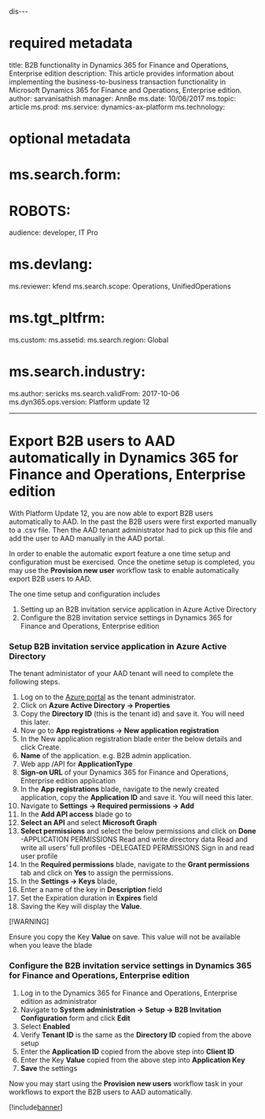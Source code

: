  dis---
# required metadata

title: B2B functionality in Dynamics 365 for Finance and Operations, Enterprise edition
description: This article provides information about implementing the business-to-business transaction functionality in Microsoft Dynamics 365 for Finance and Operations, Enterprise edition.
author: sarvanisathish
manager: AnnBe
ms.date: 10/06/2017
ms.topic: article
ms.prod: 
ms.service: dynamics-ax-platform
ms.technology: 

# optional metadata

# ms.search.form: 
# ROBOTS: 
audience: developer, IT Pro
# ms.devlang: 
ms.reviewer: kfend
ms.search.scope: Operations, UnifiedOperations
# ms.tgt_pltfrm: 
ms.custom: 
ms.assetid: 
ms.search.region: Global
# ms.search.industry: 
ms.author: sericks
ms.search.validFrom: 2017-10-06
ms.dyn365.ops.version: Platform update 12

---

# Export B2B users to AAD automatically in Dynamics 365 for Finance and Operations, Enterprise edition
With Platform Update 12, you are now able to export B2B users automatically to AAD. In the past the B2B users were first exported manually to a .csv file. Then the AAD tenant administrator had to pick up this file and add the user to AAD manually in the AAD portal. 

In order to enable the automatic export feature a one time setup and configuration must be exercised. Once the onetime setup is completed, you may use the **Provision new user** workflow task to enable automatically export B2B users to AAD.

The one time setup and configuration includes 
1. Setting up an B2B invitation service application in Azure Active Directory
2. Configure the B2B invitation service settings in Dynamics 365 for Finance and Operations, Enterprise edition

### Setup B2B invitation service application in Azure Active Directory
The tenant administator of your AAD tenant will need to complete the following steps.

1. Log on to the [Azure portal](https://portal.azure.com) as the tenant administrator. 
2. Click on **Azure Active Directory -> Properties**
3. Copy the **Directory ID** (this is the tenant id) and save it. You will need this later.
4. Now go to **App registrations -> New application registration**
5. In the New application registration blade enter the below details and click Create.
  1. **Name** of the application. e.g. B2B admin application.
  2. Web app /API for **ApplicationType**
  3. **Sign-on URL** of your Dynamics 365 for Finance and Operations, Enterprise edition application
6. In the **App registrations** blade, navigate to the newly created application, copy the **Application ID** and save it. You will need this later.
7. Navigate to **Settings -> Required permissions -> Add**
8. In the **Add API access** blade go to 
  1. **Select an API** and select **Microsoft Graph**
  2. **Select permissions** and select the below permissions and click on **Done**
    -APPLICATION PERMISSIONS 
    Read and write directory data
    Read and write all users' full profiles
    -DELEGATED PERMISSIONS 
    Sign in and read user profile
9. In the **Required permissions** blade, navigate to the **Grant permissions** tab and click on **Yes** to assign the permissions.
10. In the **Settings -> Keys** blade, 
  1. Enter a name of the key in **Description** field
  2. Set the Expiration duration in **Expires** field
11. Saving the Key will display the **Value**. 

[!WARNING]

Ensure you copy the Key **Value** on save. This value will not be available when you leave the blade

### Configure the B2B invitation service settings in Dynamics 365 for Finance and Operations, Enterprise edition
1. Log in to the Dynamics 365 for Finance and Operations, Enterprise edition as administrator
2. Navigate to **System administration -> Setup -> B2B Invitation Configuration** form and click **Edit** 
3. Select **Enabled**
4. Verify **Tenant ID** is the same as the **Directory ID** copied from the above setup
5. Enter the **Application ID** copied from the above step into **Client ID**
6. Enter the Key **Value** copied from the above step into **Application Key**
7. **Save** the settings

Now you may start using the **Provision new users** workflow task in your workflows to export the B2B users to AAD automatically.





  
  
  

[!include[banner](../includes/banner.md)]

